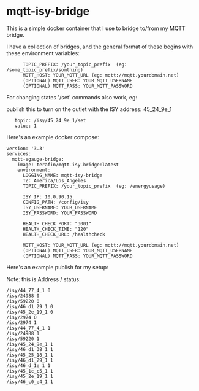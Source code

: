 # mqtt-isy-bridge

This is a simple docker container that I use to bridge to/from my MQTT bridge.

I have a collection of bridges, and the general format of these begins with these environment variables:
```
      TOPIC_PREFIX: /your_topic_prefix  (eg: /some_topic_prefix/somthing)
      MQTT_HOST: YOUR_MQTT_URL (eg: mqtt://mqtt.yourdomain.net)
      (OPTIONAL) MQTT_USER: YOUR_MQTT_USERNAME
      (OPTIONAL) MQTT_PASS: YOUR_MQTT_PASSWORD
````

For changing states '/set' commands also work, eg:

publish this to turn on the outlet with the ISY address: 45_24_9e_1
```
   topic: /isy/45_24_9e_1/set 
   value: 1
```

Here's an example docker compose:

```
version: '3.3'
services:
  mqtt-egauge-bridge:
    image: terafin/mqtt-isy-bridge:latest
    environment:
      LOGGING_NAME: mqtt-isy-bridge
      TZ: America/Los_Angeles
      TOPIC_PREFIX: /your_topic_prefix  (eg: /energyusage)

      ISY_IP: 10.0.90.15
      CONFIG_PATH: /config/isy
      ISY_USERNAME: YOUR_USERNAME
      ISY_PASSWORD: YOUR_PASSWORD

      HEALTH_CHECK_PORT: "3001"
      HEALTH_CHECK_TIME: "120"
      HEALTH_CHECK_URL: /healthcheck
      
      MQTT_HOST: YOUR_MQTT_URL (eg: mqtt://mqtt.yourdomain.net)
      (OPTIONAL) MQTT_USER: YOUR_MQTT_USERNAME
      (OPTIONAL) MQTT_PASS: YOUR_MQTT_PASSWORD
```

Here's an example publish for my setup: 

Note: this is Address / status:

```
/isy/44_77_4_1 0
/isy/24988 0
/isy/59220 0
/isy/46_d1_29_1 0
/isy/45_2e_19_1 0
/isy/2974 0
/isy/2974 1
/isy/44_77_4_1 1
/isy/24988 1
/isy/59220 1
/isy/45_24_9e_1 1
/isy/46_d1_38_1 1
/isy/45_25_18_1 1
/isy/46_d1_29_1 1
/isy/46_d_1e_1 1
/isy/45_1c_c5_1 1
/isy/45_2e_19_1 1
/isy/46_c0_e4_1 1
```
